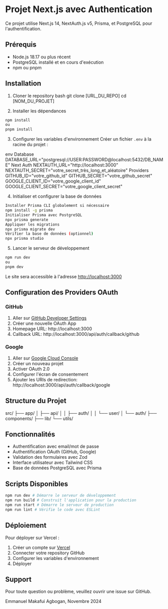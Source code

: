 # Projet Next.js avec Authentication

Ce projet utilise Next.js 14, NextAuth.js v5, Prisma, et PostgreSQL pour l'authentification.

## Prérequis

- Node.js 18.17 ou plus récent
- PostgreSQL installé et en cours d'exécution
- npm ou pnpm

## Installation

1. Cloner le repository
bash
git clone [URL_DU_REPO]
cd [NOM_DU_PROJET]

2. Installer les dépendances

```bash
npm install
ou
pnpm install
```

3. Configurer les variables d'environnement
Créer un fichier `.env` à la racine du projet :

env
Database
DATABASE_URL="postgresql://USER:PASSWORD@localhost:5432/DB_NAME"
Next Auth
NEXTAUTH_URL="http://localhost:3000"
NEXTAUTH_SECRET="votre_secret_très_long_et_aléatoire"
Providers
GITHUB_ID="votre_github_id"
GITHUB_SECRET="votre_github_secret"
GOOGLE_CLIENT_ID="votre_google_client_id"
GOOGLE_CLIENT_SECRET="votre_google_client_secret"


4. Initialiser et configurer la base de données

```bash
Installer Prisma CLI globalement si nécessaire
npm install -g prisma
Initialiser Prisma avec PostgreSQL
npx prisma generate
Appliquer les migrations
npx prisma migrate dev
Vérifier la base de données (optionnel)
npx prisma studio
```

5. Lancer le serveur de développement

```bash
npm run dev
ou
pnpm dev
```

Le site sera accessible à l'adresse [http://localhost:3000](http://localhost:3000)

## Configuration des Providers OAuth

### GitHub
1. Aller sur [GitHub Developer Settings](https://github.com/settings/developers)
2. Créer une nouvelle OAuth App
3. Homepage URL: http://localhost:3000
4. Callback URL: http://localhost:3000/api/auth/callback/github

### Google
1. Aller sur [Google Cloud Console](https://console.cloud.google.com/)
2. Créer un nouveau projet
3. Activer OAuth 2.0
4. Configurer l'écran de consentement
5. Ajouter les URIs de redirection: http://localhost:3000/api/auth/callback/google

## Structure du Projet
src/
├── app/
│ ├── api/
│ │ ├── auth/
│ │ └── user/
│ └── auth/
├── components/
├── lib/
└── utils/


## Fonctionnalités

- Authentification avec email/mot de passe
- Authentification OAuth (GitHub, Google)
- Validation des formulaires avec Zod
- Interface utilisateur avec Tailwind CSS
- Base de données PostgreSQL avec Prisma

## Scripts Disponibles

```bash
npm run dev # Démarre le serveur de développement
npm run build # Construit l'application pour la production
npm run start # Démarre le serveur de production
npm run lint # Vérifie le code avec ESLint
```


## Déploiement

Pour déployer sur Vercel :

1. Créer un compte sur [Vercel](https://vercel.com)
2. Connecter votre repository GitHub
3. Configurer les variables d'environnement
4. Déployer

## Support

Pour toute question ou problème, veuillez ouvrir une issue sur GitHub.

Emmanuel Makafui Agbogan, Novembre 2024